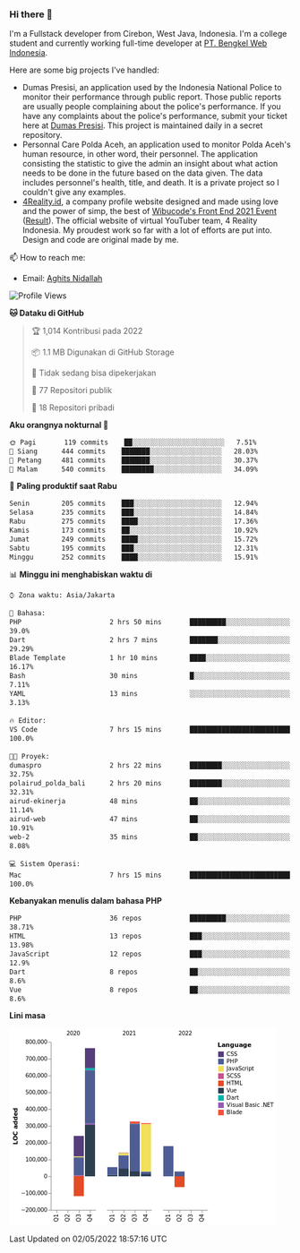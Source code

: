 ### Hi there 👋
I'm a Fullstack developer from Cirebon, West Java, Indonesia. I'm a college student and currently working full-time developer at [PT. Bengkel Web Indonesia](https://github.com/PT-Bengkel-Web-Indonesia).

Here are some big projects I've handled:
- Dumas Presisi, an application used by the Indonesia National Police to monitor their performance through public report. Those public reports are usually people complaining about the police's performance. If you have any complaints about the police's performance, submit your ticket here at [Dumas Presisi](https://dumaspresisi.polri.go.id/dumaspro). This project is maintained daily in a secret repository.
- Personnal Care Polda Aceh, an application used to monitor Polda Aceh's human resource, in other word, their personnel. The application consisting the statistic to give the admin an insight about what action needs to be done in the future based on the data given. The data includes personnel's health, title, and death. It is a private project so I couldn't give any examples.
- [4Reality.id](https://4reality.id), a company profile website designed and made using love and the power of simp, the best of [Wibucode's Front End 2021 Event](https://github.com/wibucode02/submision-event-frontend-2021) ([Result](https://github.com/wibucode02/top-5-pemenang-event-front-end-wibucode-2021)). The official website of virtual YouTuber team, 4 Reality Indonesia. My proudest work so far with a lot of efforts are put into. Design and code are original made by me.

📫 How to reach me:
- Email: [Aghits Nidallah](mailto:yourlovelydev@gmail.com)

<!--START_SECTION:waka-->
![Profile Views](http://img.shields.io/badge/Profil%20dilihat-1-blue)

**🐱 Dataku di GitHub** 

> 🏆 1,014 Kontribusi pada 2022
 > 
> 📦 1.1 MB Digunakan di GitHub Storage 
 > 
> 🚫 Tidak sedang bisa dipekerjakan
 > 
> 📜 77 Repositori publik 
 > 
> 🔑 18 Repositori pribadi  
 > 
**Aku orangnya nokturnal 🦉** 

```text
🌞 Pagi       119 commits    ██░░░░░░░░░░░░░░░░░░░░░░░   7.51% 
🌆 Siang      444 commits    ███████░░░░░░░░░░░░░░░░░░   28.03% 
🌃 Petang     481 commits    ███████░░░░░░░░░░░░░░░░░░   30.37% 
🌙 Malam      540 commits    ████████░░░░░░░░░░░░░░░░░   34.09%

```
📅 **Paling produktif saat Rabu** 

```text
Senin        205 commits    ███░░░░░░░░░░░░░░░░░░░░░░   12.94% 
Selasa       235 commits    ███░░░░░░░░░░░░░░░░░░░░░░   14.84% 
Rabu         275 commits    ████░░░░░░░░░░░░░░░░░░░░░   17.36% 
Kamis        173 commits    ██░░░░░░░░░░░░░░░░░░░░░░░   10.92% 
Jumat        249 commits    ████░░░░░░░░░░░░░░░░░░░░░   15.72% 
Sabtu        195 commits    ███░░░░░░░░░░░░░░░░░░░░░░   12.31% 
Minggu       252 commits    ████░░░░░░░░░░░░░░░░░░░░░   15.91%

```


📊 **Minggu ini menghabiskan waktu di** 

```text
⌚︎ Zona waktu: Asia/Jakarta

💬 Bahasa: 
PHP                      2 hrs 50 mins       █████████░░░░░░░░░░░░░░░░   39.0% 
Dart                     2 hrs 7 mins        ███████░░░░░░░░░░░░░░░░░░   29.29% 
Blade Template           1 hr 10 mins        ████░░░░░░░░░░░░░░░░░░░░░   16.17% 
Bash                     30 mins             █░░░░░░░░░░░░░░░░░░░░░░░░   7.11% 
YAML                     13 mins             ░░░░░░░░░░░░░░░░░░░░░░░░░   3.13%

🔥 Editor: 
VS Code                  7 hrs 15 mins       █████████████████████████   100.0%

🐱‍💻 Proyek: 
dumaspro                 2 hrs 22 mins       ████████░░░░░░░░░░░░░░░░░   32.75% 
polairud_polda_bali      2 hrs 20 mins       ████████░░░░░░░░░░░░░░░░░   32.31% 
airud-ekinerja           48 mins             ██░░░░░░░░░░░░░░░░░░░░░░░   11.14% 
airud-web                47 mins             ██░░░░░░░░░░░░░░░░░░░░░░░   10.91% 
web-2                    35 mins             ██░░░░░░░░░░░░░░░░░░░░░░░   8.08%

💻 Sistem Operasi: 
Mac                      7 hrs 15 mins       █████████████████████████   100.0%

```

**Kebanyakan menulis dalam bahasa PHP** 

```text
PHP                      36 repos            █████████░░░░░░░░░░░░░░░░   38.71% 
HTML                     13 repos            ███░░░░░░░░░░░░░░░░░░░░░░   13.98% 
JavaScript               12 repos            ███░░░░░░░░░░░░░░░░░░░░░░   12.9% 
Dart                     8 repos             ██░░░░░░░░░░░░░░░░░░░░░░░   8.6% 
Vue                      8 repos             ██░░░░░░░░░░░░░░░░░░░░░░░   8.6%

```


**Lini masa**

![Chart not found](https://raw.githubusercontent.com/NikarashiHatsu/NikarashiHatsu/master/charts/bar_graph.png) 


 Last Updated on 02/05/2022 18:57:16 UTC
<!--END_SECTION:waka-->
